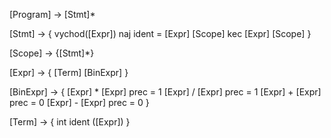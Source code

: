 [Program] -> [Stmt]*

[Stmt] -> {
    vychod([Expr])
    naj ident = [Expr]
    [Scope]
    kec [Expr] [Scope]
}

[Scope] -> {[Stmt]*}

[Expr] -> {
    [Term]
    [BinExpr]
}

[BinExpr] -> {
    [Expr] * [Expr] prec = 1
    [Expr] / [Expr] prec = 1
    [Expr] + [Expr] prec = 0
    [Expr] - [Expr] prec = 0
}

[Term] -> {
    int
    ident
    ([Expr])
}